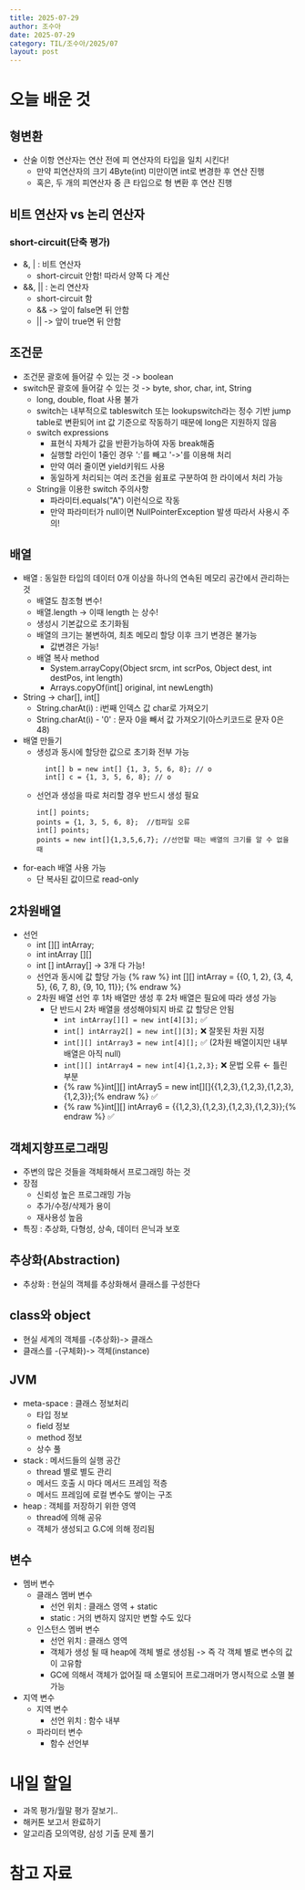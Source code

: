 ```yaml
---
title: 2025-07-29
author: 조수아
date: 2025-07-29
category: TIL/조수아/2025/07
layout: post
---
```


# 오늘 배운 것
## 형변환
- 산술 이항 연산자는 연산 전에 피 연산자의 타입을 일치 시킨다!
  - 만약 피연산자의 크기 4Byte(int) 미만이면 int로 변경한 후 연산 진행
  - 혹은, 두 개의 피연산자 중 큰 타입으로 형 변환 후 연산 진행
## 비트 연산자 vs 논리 연산자
### short-circuit(단축 평가)
- &, | : 비트 연산자
  - short-circuit 안함! 따라서 양쪽 다 계산
- &&, || : 논리 연산자
  - short-circuit 함
  - && -> 앞이 false면 뒤 안함
  - || -> 앞이 true면 뒤 안함
## 조건문
- 조건문 괄호에 들어갈 수 있는 것 -> boolean
- switch문 괄호에 들어갈 수 있는 것 -> byte, shor, char, int, String
  - long, double, float 사용 불가
  - switch는 내부적으로 tableswitch 또는 lookupswitch라는 정수 기반 jump table로 변환되어 int 값 기준으로 작동하기 때문에 long은 지원하지 않음
  - switch expressions
    - 표현식 자체가 값을 반환가능하여 자동 break해줌
    - 실행할 라인이 1줄인 경우 ':'를 빼고 '->'를 이용해 처리
    - 만약 여러 줄이면 yield키워드 사용
    - 동일하게 처리되는 여러 조건을 쉼표로 구분하여 한 라이에서 처리 가능
  - String을 이용한 switch 주의사항
    - 파라미터.equals("A") 이런식으로 작동
    - 만약 파라미터가 null이면 NullPointerException 발생 따라서 사용시 주의!
## 배열
- 배열 : 동일한 타입의 데이터 0개 이상을 하나의 연속된 메모리 공간에서 관리하는 것
  - 배열도 참조형 변수!
  - 배열.length -> 이때 length 는 상수!
  - 생성시 기본값으로 초기화됨
  - 배열의 크기는 불변하여, 최초 메모리 할당 이후 크기 변경은 불가능
    - 값변경은 가능!
  - 배열 복사 method
    - System.arrayCopy(Object srcm, int scrPos, Object dest, int destPos, int length)
    - Arrays.copyOf(int[] original, int newLength)
- String -> char[], int[]
  - String.charAt(i) : i번째 인덱스 값 char로 가져오기
  - String.charAt(i) - '0' : 문자 0을 빼서 값 가져오기(아스키코드로 문자 0은 48)
- 배열 만들기
  - 생성과 동시에 할당한 값으로 초기화 전부 가능
    ```
      int[] b = new int[] {1, 3, 5, 6, 8}; // o
      int[] c = {1, 3, 5, 6, 8}; // o
    ```
  - 선언과 생성을 따로 처리할 경우 반드시 생성 필요
    ```
    int[] points;
    points = {1, 3, 5, 6, 8};  //컴파일 오류
    int[] points;
    points = new int[]{1,3,5,6,7}; //선언할 때는 배열의 크기를 알 수 없을 때
    ```
- for-each 배열 사용 가능
  - 단 복사된 값이므로 read-only
## 2차원배열
- 선언
  - int [][] intArray;
  - int intArray [][]
  - int [] intArray[]
    -> 3개 다 가능!
  - 선언과 동시에 값 할당 가능
    {% raw %}
    int [][] intArray = {{0, 1, 2}, {3, 4, 5}, {6, 7, 8}, {9, 10, 11}};
    {% endraw %}
  - 2차원 배열 선언 후 1차 배열만 생성 후 2차 배열은 필요에 따라 생성 가능
    - 단 반드시 2차 배열을 생성해야되지 바로 값 할당은 안됨
      - ```int intArray[][] = new int[4][3];``` ✅
      - ```int[] intArray2[] = new int[][3];``` ❌ 잘못된 차원 지정
      - ```int[][] intArray3 = new int[4][];``` ✅ (2차원 배열이지만 내부 배열은 아직 null)
      - ```int[][] intArray4 = new int[4]{1,2,3};``` ❌ 문법 오류 ← 틀린 부분
      - {% raw %}int[][] intArray5 = new int[][]{{1,2,3},{1,2,3},{1,2,3},{1,2,3}};{% endraw %} ✅
      - {% raw %}int[][] intArray6 = {{1,2,3},{1,2,3},{1,2,3},{1,2,3}};{% endraw %} ✅
## 객체지향프로그래밍
- 주변의 많은 것들을 객체화해서 프로그래밍 하는 것
- 장점
  - 신뢰성 높은 프로그래밍 가능
  - 추가/수정/삭제가 용이
  - 재사용성 높음
- 특징 : 추상화, 다형성, 상속, 데이터 은닉과 보호
## 추상화(Abstraction)
- 추상화 : 현실의 객체를 추상화해서 클래스를 구성한다
## class와 object
- 현실 세계의 객체를 -(추상화)-> 클래스
- 클래스를 -(구체화)-> 객체(instance)
## JVM
- meta-space : 클래스 정보처리
  - 타입 정보
  - field 정보
  - method 정보
  - 상수 풀
- stack : 메서드들의 실행 공간
  - thread 별로 별도 관리
  - 메서드 호출 시 마다 메서드 프레임 적층
  - 메서드 프레임에 로컬 변수도 쌓이는 구조
- heap : 객체를 저장하기 위한 영역
  - thread에 의해 공유
  - 객체가 생성되고 G.C에 의해 정리됨
## 변수
- 멤버 변수
  - 클래스 멤버 변수
    - 선언 위치 : 클래스 영역 + static
    - static : 거의 변하지 않지만 변할 수도 있다
  - 인스턴스 멤버 변수
    - 선언 위치 : 클래스 영역
    - 객체가 생성 될 때 heap에 객체 별로 생성됨 -> 즉 각 객체 별로 변수의 값이 고유함
    - GC에 의해서 객체가 없어질 때 소멸되어 프로그래머가 명시적으로 소멸 불가능
- 지역 변수
  - 지역 변수
    - 선언 위치 : 함수 내부
  - 파라미터 변수
    - 함수 선언부

# 내일 할일
- 과목 평가/월말 평가 잘보기..
- 해커톤 보고서 완료하기
- 알고리즘 모의역량, 삼성 기출 문제 풀기
# 참고 자료